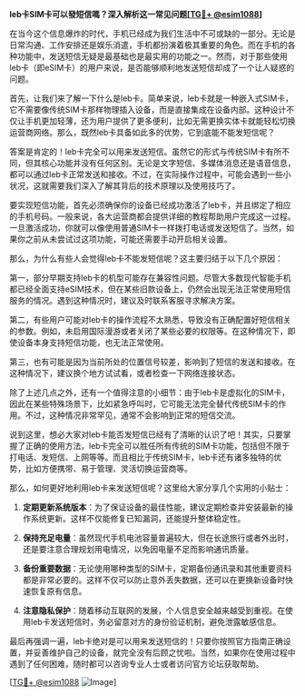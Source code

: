 **leb卡SIM卡可以發短信嗎？深入解析这一常见问题[[TG💪+ @esim1088](https://t.me/s/esim1088)]**

在当今这个信息爆炸的时代，手机已经成为我们生活中不可或缺的一部分。无论是日常沟通、工作安排还是娱乐消遣，手机都扮演着极其重要的角色。而在手机的各种功能中，发送短信无疑是最基础也是最实用的功能之一。然而，对于那些使用leb卡（即eSIM卡）的用户来说，是否能够顺利地发送短信却成了一个让人疑惑的问题。

首先，让我们来了解一下什么是leb卡。简单来说，leb卡就是一种嵌入式SIM卡，它不需要像传统SIM卡那样物理插入设备，而是直接集成在设备内部。这种设计不仅让手机更加轻薄，还为用户提供了更多便利，比如无需更换实体卡就能轻松切换运营商网络。那么，既然leb卡具备如此多的优势，它到底能不能发短信呢？

答案是肯定的！leb卡完全可以用来发送短信。虽然它的形式与传统SIM卡有所不同，但其核心功能并没有任何区别。无论是文字短信、多媒体消息还是语音信息，都可以通过leb卡正常发送和接收。不过，在实际操作过程中，可能会遇到一些小状况，这就需要我们深入了解其背后的技术原理以及使用技巧了。

要实现短信功能，首先必须确保你的设备已经成功激活了leb卡，并且绑定了相应的手机号码。一般来说，各大运营商都会提供详细的教程帮助用户完成这一过程。一旦激活成功，你就可以像使用普通SIM卡一样拨打电话或发送短信了。当然，如果你之前从未尝试过这项功能，可能还需要手动开启相关设置。

那么，为什么有些人会觉得leb卡不能发短信呢？这主要归结于以下几个原因：

第一，部分早期支持leb卡的机型可能存在兼容性问题。尽管大多数现代智能手机都已经全面支持eSIM技术，但在某些旧款设备上，仍然会出现无法正常使用短信服务的情况。遇到这种情况时，建议及时联系客服寻求解决方案。

第二，有些用户可能对leb卡的操作流程不太熟悉，导致没有正确配置好短信相关的参数。例如，未启用国际漫游或者关闭了某些必要的权限等。在这种情况下，即使设备本身支持短信功能，也无法正常使用。

第三，也有可能是因为当前所处的位置信号较差，影响到了短信的发送和接收。在这种情况下，建议换个地方试试看，或者检查一下网络连接状态。

除了上述几点之外，还有一个值得注意的小细节：由于leb卡是虚拟化的SIM卡，因此在某些特殊场景下，比如紧急呼叫时，它可能无法完全替代传统SIM卡的作用。不过，这种情况非常罕见，通常不会影响到正常的短信交流。

说到这里，想必大家对leb卡能否发短信已经有了清晰的认识了吧！其实，只要掌握了正确的使用方法，leb卡完全可以胜任所有传统的SIM卡功能，包括但不限于打电话、发短信、上网等等。而且相比于传统SIM卡，leb卡还有诸多独特的优势，比如方便携带、易于管理、灵活切换运营商等。

那么，如何更好地利用leb卡来发送短信呢？这里给大家分享几个实用的小贴士：

1. **定期更新系统版本**：为了保证设备的最佳性能，建议定期检查并安装最新的操作系统更新。这样不仅能修复已知漏洞，还能提升整体稳定性。

2. **保持充足电量**：虽然现代手机电池容量普遍较大，但在长途旅行或者外出时，还是要注意合理规划用电情况，以免因电量不足而影响通讯质量。

3. **备份重要数据**：无论使用哪种类型的SIM卡，定期备份通讯录和其他重要资料都是非常必要的。这样不仅可以防止意外丢失数据，还可以在更换新设备时快速恢复原有信息。

4. **注意隐私保护**：随着移动互联网的发展，个人信息安全越来越受到重视。在使用leb卡发送短信时，务必留意对方的身份验证机制，避免泄露敏感信息。

最后再强调一遍，leb卡绝对是可以用来发送短信的！只要你按照官方指南正确设置，并妥善维护自己的设备，就完全没有后顾之忧啦。当然，如果你在使用过程中遇到了任何困难，随时都可以咨询专业人士或者访问官方论坛获取帮助。

[[TG💪+ @esim1088](https://t.me/s/esim1088) ![Image](https://i.postimg.cc/4NQfJmqS/Snipaste-2025-05-13-00-14-12.png)]